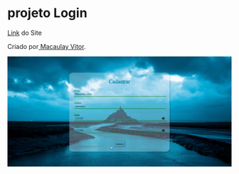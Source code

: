 <h1> projeto Login</h1>
<p><a href="https://macaulayvitor.github.io/Login/" target="_blank">Link</a> do Site</p>
 <p>Criado por<a href="https://github.com/MacaulayVitor" target="_blank"> Macaulay Vitor</a>.</p>

 <p align="center">
 <img alt="Demo" src="./img/Animação.gif">
</p>